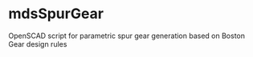 # mdsSpurGear
OpenSCAD script for parametric spur gear generation based on Boston Gear design rules
